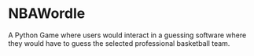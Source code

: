 # NBAWordle
A Python Game where users would interact in a guessing software where they would have to guess the selected professional basketball team.
